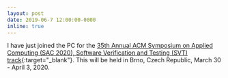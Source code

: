 ```yaml
---
layout: post
date: 2019-06-7 12:00:00-0000
inline: true
---
```


I have just joined the PC for the [35th Annual ACM Symposium on Applied Computing (SAC 2020), Software Verification and Testing (SVT) track](http://guedemann.org/svt2020/){:target="\_blank"}. This will be held in Brno, Czech Republic, March 30 - April 3, 2020.
